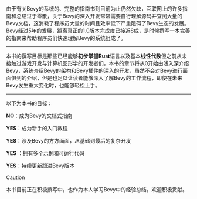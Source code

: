 ​	由于有关Bevy的系统的、完整的指南书到目前为止仍然欠缺，互联网上的许多指南和总结过于零散，关于Bevy的深入开发常常需要自行理解源码并查阅大量的Bevy文档，这消耗了程序员大量的时间且效率低下严重阻碍了Bevy生态的发展。Bevy经过5年的发展，距离真正的1.0版本完成度已接近8成，是时候撰写一本完善的指南来帮助程序员们快速理解Bevy的系统组成了。

---

​	本书的撰写目标是那些已经能够**初步掌握Rust**语言以及基本**线性代数**但之前从未接触过游戏开发与计算机图形学的开发者们，本书的章节将从0开始由浅入深介绍Bevy，系统介绍Bevy的架构和Bevy插件的深入的开发，虽然不会对Bevy进行面面俱到的介绍，但是也足以让读者能够深入了解Bevy的工作流程，即使在未来Bevy发生重大变化时，也能够轻松上手。

---

以下为本书的目标：

**NO**：成为Bevy的文档式指南

**YES**：成为新手的入门教程

**YES**：涉及Bevy的方方面面，从基础到最后的复杂开发

**YES** ：拥有多个示例和可运行代码

**YES**：持续更新跟进Bevy版本



> [!CAUTION]
>
> 本书目前正在积极撰写中，也作为本人学习Bevy中的经验总结，欢迎积极贡献。
